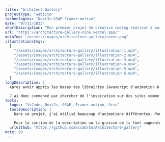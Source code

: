 ```yaml
---
title: "Architect Gallery"
projectType: "website"
technologies: "NextJs-GSAP-Framer-motion"
date: "07/11/2023"
shortDescription: "Mon premier projet de creative coding réaliser à partir de zéro ! À partir d'une animation trouvée sur Dribble, j'ai designé et développer une landing page complète afin de valider mon apprentissage de GSAP et Framer-motion."
url: "https://architecture-gallery-nine.vercel.app/"
mainImg: "/assets/images/architecture-gallery/cover.png"
illustrationsImgs:
  [
    "/assets/images/architecture-gallery/illustration-1.mp4",
    "/assets/images/architecture-gallery/illustration-2.mp4",
    "/assets/images/architecture-gallery/illustration-3.mp4",
    "/assets/images/architecture-gallery/illustration-4.mp4",
    "/assets/images/architecture-gallery/illustration-5.mp4",
    "/assets/images/architecture-gallery/illustration-6.mp4",
  ]
longDescription: |
  Après avoir appris les bases des librairies Javascript d'animation à l'aide de plusieurs tutoriels, il me fallait un projet pour mettre tout cela en application.

  J'ai donc commencé par chercher de l'inspiration sur des sites comme awwwards, dribble… Après avoir trouvé une animation d'hero qui me plaisait ainsi qu'un sujet pour mon site, j'ai designé sur Figma le reste de la page. Pour ce qui est du développement, j'ai utilisé Next.js pour fonctionner en component, et pour les animations, j'ai utilisé GSAP où framer-motion en fonction du besoin.
tools:
  logos: "VsCode, NextJs, GSAP, Framer-motion, Scss"
  toolsDescription: |
    Dans ce projet, j'ai utilisé beaucoup d'animations différentes. Pour le slider du Hero, j'ai utilisé pas mal de timeline GSAP, afin d'ajouter plusieurs effets en fonction d'une condition et ajouter du délai sur une timeline entière.

    Pour la section de la description ou la graisse de la font augmente en fonction du scroll, je me suis servi du "ScrollYProgress" de framer-motion après avoir split ma description et placé toutes mes lettres dans des span que j'ai ensuite sélectionné avec un querySelectorAll pour les animer.
  urlGithub: "https://github.com/ccadran/Architecture-gallery"
note: 90
---
```

